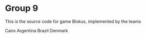 Group 9
==================

This is the source code for game Blokus, implemented by the teams

Cairo
Argentina
Brazil
Denmark
